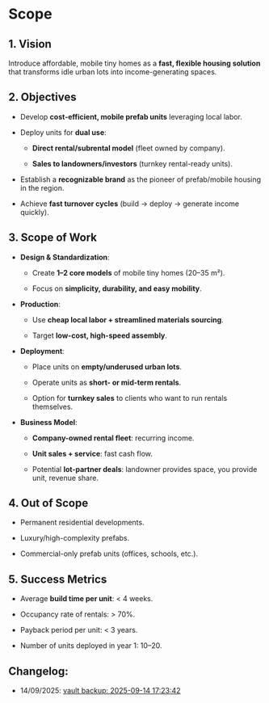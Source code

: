 # Scope
## 1. Vision

Introduce affordable, mobile tiny homes as a **fast, flexible housing solution** that transforms idle urban lots into income-generating spaces.

## 2. Objectives

- Develop **cost-efficient, mobile prefab units** leveraging local labor.
    
- Deploy units for **dual use**:
    
    - **Direct rental/subrental model** (fleet owned by company).
        
    - **Sales to landowners/investors** (turnkey rental-ready units).
        
- Establish a **recognizable brand** as the pioneer of prefab/mobile housing in the region.
    
- Achieve **fast turnover cycles** (build → deploy → generate income quickly).
    

## 3. Scope of Work

- **Design & Standardization**:
    
    - Create **1–2 core models** of mobile tiny homes (20–35 m²).
        
    - Focus on **simplicity, durability, and easy mobility**.
        
- **Production**:
    
    - Use **cheap local labor + streamlined materials sourcing**.
        
    - Target **low-cost, high-speed assembly**.
        
- **Deployment**:
    
    - Place units on **empty/underused urban lots**.
        
    - Operate units as **short- or mid-term rentals**.
        
    - Option for **turnkey sales** to clients who want to run rentals themselves.
        
- **Business Model**:
    
    - **Company-owned rental fleet**: recurring income.
        
    - **Unit sales + service**: fast cash flow.
        
    - Potential **lot-partner deals**: landowner provides space, you provide unit, revenue share.
        

## 4. Out of Scope

- Permanent residential developments.
    
- Luxury/high-complexity prefabs.
    
- Commercial-only prefab units (offices, schools, etc.).
    

## 5. Success Metrics

- Average **build time per unit**: < 4 weeks.
    
- Occupancy rate of rentals: > 70%.
    
- Payback period per unit: < 3 years.
    
- Number of units deployed in year 1: 10–20.
## Changelog:
 - 14/09/2025: [vault backup: 2025-09-14 17:23:42](https://github.com/bolokoz/yurio/commit/388b92ba0d041ff3cabaf79c475f9ae19f60a936)
